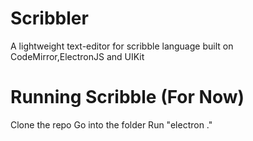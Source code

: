 # Scribbler
A lightweight text-editor for scribble language built on CodeMirror,ElectronJS and UIKit

# Running Scribble (For Now)
Clone the repo
Go into the folder 
Run "electron ."
